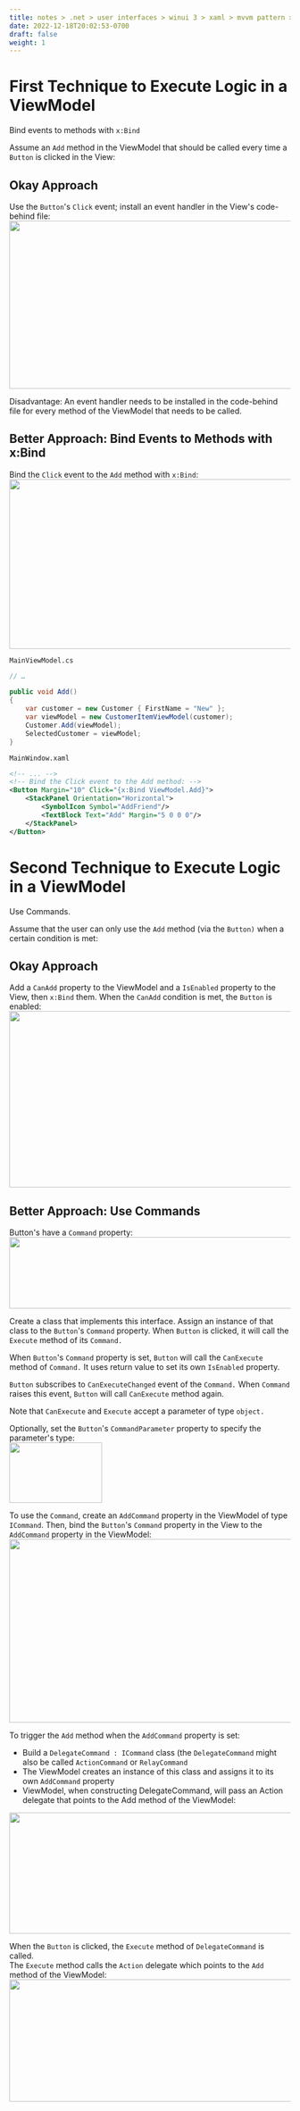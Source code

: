 ```yaml
---
title: notes > .net > user interfaces > winui 3 > xaml > mvvm pattern > executing logic in a viewmodel
date: 2022-12-18T20:02:53-0700
draft: false
weight: 1
---
```

# First Technique to Execute Logic in a ViewModel
Bind events to methods with `x:Bind`  

Assume an `Add` method in the ViewModel that should be called every time a `Button` is clicked in the View:

## Okay Approach
Use the `Button`'s `Click` event; install an event handler in the View's code-behind file:  
<img src="XAML_MVVM-Pattern_Executing-Logic-in-a-ViewModel-image1.png" style="width:5.63333in;height:3.13333in" />   

Disadvantage: An event handler needs to be installed in the code-behind file for every method of the ViewModel that needs to be called.  

## Better Approach: Bind Events to Methods with x:Bind
Bind the `Click` event to the `Add` method with `x:Bind`:  
<img src="XAML_MVVM-Pattern_Executing-Logic-in-a-ViewModel-image2.png" style="width:5.675in;height:3.16667in" />  

`MainViewModel.cs`
```cs
// …

public void Add()
{
    var customer = new Customer { FirstName = "New" };
    var viewModel = new CustomerItemViewModel(customer);
    Customer.Add(viewModel);
    SelectedCustomer = viewModel;
}
```

`MainWindow.xaml`
```xml
<!-- ... -->
<!-- Bind the Click event to the Add method: -->
<Button Margin="10" Click="{x:Bind ViewModel.Add}">
    <StackPanel Orientation="Horizontal">
        <SymbolIcon Symbol="AddFriend"/>
        <TextBlock Text="Add" Margin="5 0 0 0"/>
    </StackPanel>
</Button>
```
# Second Technique to Execute Logic in a ViewModel
Use Commands.

Assume that the user can only use the `Add` method (via the `Button)` when a certain condition is met:  

## Okay Approach
Add a `CanAdd` property to the ViewModel and a `IsEnabled` property to the View, then `x:Bind` them. When the `CanAdd` condition is met, the `Button` is enabled:  
<img src="XAML_MVVM-Pattern_Executing-Logic-in-a-ViewModel-image3.png" style="width:5.86667in;height:3.29167in" />  

## Better Approach: Use Commands
Button's have a `Command` property:  
<img src="XAML_MVVM-Pattern_Executing-Logic-in-a-ViewModel-image4.png" style="width:5.83333in;height:1.33333in" />  

Create a class that implements this interface. Assign an instance of that class to the `Button`'s `Command` property. When `Button` is clicked, it will call the `Execute` method of its `Command.`  

When `Button`'s `Command` property is set, `Button` will call the `CanExecute` method of `Command.` It uses return value to set its own `IsEnabled` property.  

`Button` subscribes to `CanExecuteChanged` event of the `Command.` When `Command` raises this event, `Button` will call `CanExecute` method again.  

Note that `CanExecute` and `Execute` accept a parameter of type `object.`  

Optionally, set the `Button`'s `CommandParameter` property to specify the parameter's type:  
<img src="XAML_MVVM-Pattern_Executing-Logic-in-a-ViewModel-image5.png" style="width:1.725in;height:1.125in" />  

To use the `Command`, create an `AddCommand` property in the ViewModel of type `ICommand`.
Then, bind the `Button`'s `Command` property in the View to the `AddCommand` property in the ViewModel:  
<img src="XAML_MVVM-Pattern_Executing-Logic-in-a-ViewModel-image6.png" style="width:6.03333in;height:3.425in" />  

To trigger the `Add` method when the `AddCommand` property is set:
- Build a `DelegateCommand : ICommand` class (the `DelegateCommand` might also be called `ActionCommand` or `RelayCommand`
- The ViewModel creates an instance of this class and assigns it to its own `AddCommand` property
- ViewModel, when constructing DelegateCommand, will pass an Action delegate that points to the Add method of the ViewModel:  
<img src="XAML_MVVM-Pattern_Executing-Logic-in-a-ViewModel-image7.png" style="width:6.025in;height:2.25833in" />

When the `Button` is clicked, the `Execute` method of `DelegateCommand` is called.  
The `Execute` method calls the `Action` delegate which points to the `Add` method of the ViewModel:  
<img src="XAML_MVVM-Pattern_Executing-Logic-in-a-ViewModel-image8.png" style="width:6.075in;height:2.28333in" />  

